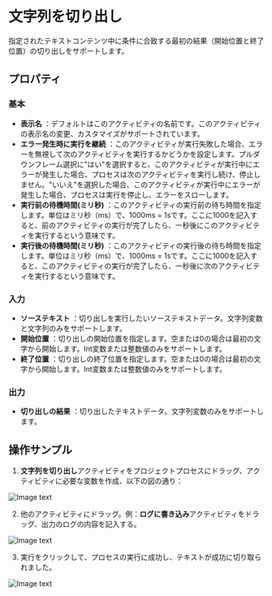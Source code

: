 # 文字列を切り出し

指定されたテキストコンテンツ中に条件に合致する最初の結果（開始位置と終了位置）の切り出しをサポートします。

## プロパティ

### 基本

- **表示名** ：デフォルトはこのアクティビティの名前です。このアクティビティの表示名の変更、カスタマイズがサポートされています。
- **エラー発生時に実行を継続** ：このアクティビティが実行失敗した場合、エラーを無視して次のアクティビティを実行するかどうかを設定します。プルダウンフレーム選択に"はい"を選択すると、このアクティビティが実行中にエラーが発生した場合、プロセスは次のアクティビティを実行し続け、停止しません。"いいえ"を選択した場合、このアクティビティが実行中にエラーが発生した場合、プロセスは実行を停止し、エラーをスローします。
- **実行前の待機時間(ミリ秒)** ：このアクティビティの実行前の待ち時間を指定します。単位はミリ秒（ms）で、1000ms = 1sです。ここに1000を記入すると、前のアクティビティの実行が完了したら、一秒後にこのアクティビティを実行するという意味です。
- **実行後の待機時間(ミリ秒)** ：このアクティビティの実行後の待ち時間を指定します。単位はミリ秒（ms）で、1000ms = 1sです。ここに1000を記入すると、このアクティビティの実行が完了したら、一秒後に次のアクティビティを実行するという意味です。


### 入力


- **ソーステキスト** ：切り出しを実行したいソーステキストデータ。文字列変数と文字列のみをサポートします。
- **開始位置** ：切り出しの開始位置を指定します。空または0の場合は最初の文字から開始します。Int変数または整数値のみをサポートします。
- **終了位置** ：切り出しの終了位置を指定します。空または0の場合は最初の文字から開始します。Int変数または整数値のみをサポートします。

### 出力

- **切り出しの結果** ：切り出したテキストデータ。文字列変数のみをサポートします。

## 操作サンプル

1. **文字列を切り出し**アクティビティをプロジェクトプロセスにドラッグ、アクティビティに必要な変数を作成、以下の図の通り：

![Image text](https://docimages.blob.core.chinacloudapi.cn/images/Activities/GetSubstringActivity2021010501.png)

2. 他のアクティビティにドラッグ。例：**ログに書き込み**アクティビティをドラッグ、出力のログの内容を記入する。

![Image text](https://docimages.blob.core.chinacloudapi.cn/images/Activities/GetSubstringActivity2021010502.png)

3. 実行をクリックして、プロセスの実行に成功し、テキストが成功に切り取られました。

![Image text](https://docimages.blob.core.chinacloudapi.cn/images/Activities/GetSubstringActivity2021010503.png)